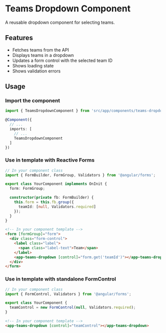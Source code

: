 # Teams Dropdown Component

A reusable dropdown component for selecting teams.

## Features

- Fetches teams from the API
- Displays teams in a dropdown
- Updates a form control with the selected team ID
- Shows loading state
- Shows validation errors

## Usage

### Import the component

```typescript
import { TeamsDropdownComponent } from 'src/app/components/teams-dropdown/teams-dropdown.component';

@Component({
  // ...
  imports: [
    // ...
    TeamsDropdownComponent
  ]
})
```

### Use in template with Reactive Forms

```typescript
// In your component class
import { FormBuilder, FormGroup, Validators } from '@angular/forms';

export class YourComponent implements OnInit {
  form: FormGroup;

  constructor(private fb: FormBuilder) {
    this.form = this.fb.group({
      teamId: [null, Validators.required]
    });
  }
}
```

```html
<!-- In your component template -->
<form [formGroup]="form">
  <div class="form-control">
    <label class="label">
      <span class="label-text">Team</span>
    </label>
    <app-teams-dropdown [control]="form.get('teamId')"></app-teams-dropdown>
  </div>
</form>
```

### Use in template with standalone FormControl

```typescript
// In your component class
import { FormControl, Validators } from '@angular/forms';

export class YourComponent {
  teamControl = new FormControl(null, Validators.required);
}
```

```html
<!-- In your component template -->
<app-teams-dropdown [control]="teamControl"></app-teams-dropdown>
```
